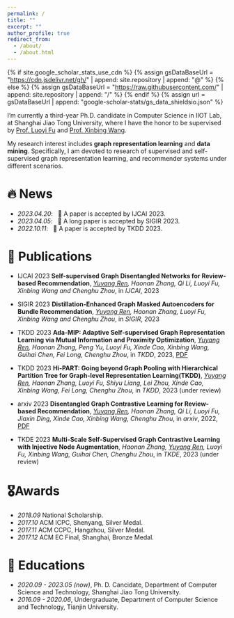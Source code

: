 ```yaml
---
permalink: /
title: ""
excerpt: ""
author_profile: true
redirect_from: 
  - /about/
  - /about.html
---
```


{% if site.google_scholar_stats_use_cdn %}
{% assign gsDataBaseUrl = "https://cdn.jsdelivr.net/gh/" | append: site.repository | append: "@" %}
{% else %}
{% assign gsDataBaseUrl = "https://raw.githubusercontent.com/" | append: site.repository | append: "/" %}
{% endif %}
{% assign url = gsDataBaseUrl | append: "google-scholar-stats/gs_data_shieldsio.json" %}

<span class='anchor' id='about-me'></span>


I’m currently a third-year Ph.D. candidate in Computer Science in IIOT Lab, at Shanghai Jiao Tong University, where I have the honor to be supervised by [Prof. Luoyi Fu](https://www.cs.sjtu.edu.cn/~fu-ly/index.html) and [Prof. Xinbing Wang](https://www.cs.sjtu.edu.cn/~wang-xb/).

My research interest includes **graph representation learning** and **data mining**. Specifically, I am devoted to research of supervised and self-supervised graph representation learning, and recommender systems under different scenarios.


# 🔥 News
- *2023.04.20*: &nbsp; 🎉 A paper is accepted by IJCAI 2023. 
- *2023.04.05*: &nbsp; 🎉 A long paper is accepted by SIGIR 2023. 
- *2022.10.11*: &nbsp; 🎉 A paper is accepted by TKDD 2023. 

# 📝 Publications 

- <span class='paper-badge'>IJCAI 2023</span> **Self-supervised Graph Disentangled Networks for Review-based Recommendation**, *<u>Yuyang Ren</u>, Haonan Zhang, Qi Li, Luoyi Fu, Xinbing Wang and Chenghu Zhou*, in *IJCAI*, 2023

- <span class='paper-badge'>SIGIR 2023</span> **Distillation-Enhanced Graph Masked Autoencoders for Bundle Recommendation**, *<u>Yuyang Ren</u>, Haonan Zhang, Luoyi Fu, Xinbing Wang and Chenghu Zhou*, in *SIGIR*, 2023

- <span class='paper-badge'>TKDD 2023</span> **Ada-MIP: Adaptive Self-supervised Graph Representation Learning via Mutual Information and Proximity Optimization**, *<u>Yuyang Ren</u>, Haonan Zhang, Peng Yu, Luoyi Fu, Xinde Cao, Xinbing Wang, Guihai Chen, Fei Long, Chenghu Zhou*, in *TKDD*, 2023, [PDF](https://dl.acm.org/doi/pdf/10.1145/3568165)

- <span class='paper-badge'>TKDD 2023</span> **Hi-PART: Going beyond Graph Pooling with Hierarchical Partition Tree for Graph-level Representation Learning(TKDD)**, *<u>Yuyang Ren</u>, Haonan Zhang, Luoyi Fu, Shiyu Liang, Lei Zhou, Xinde Cao, Xinbing Wang, Fei Long, Chenghu Zhou*, in *TKDD*, 2023 (under review)

- <span class='paper-badge'>arxiv 2023</span> **Disentangled Graph Contrastive Learning for Review-based Recommendation**, *<u>Yuyang Ren</u>, Haonan Zhang, Qi Li, Luoyi Fu, Jiaxin Ding, Xinde Cao, Xinbing Wang, Chenghu Zhou*, in *arxiv*, 2022, [PDF](https://arxiv.org/pdf/2209.01524)

- <span class='paper-badge'>TKDE 2023</span> **Multi-Scale Self-Supervised Graph Contrastive Learning with Injective Node Augmentation**, *Haonan Zhang, <u>Yuyang Ren</u>, Luoyi Fu, Xinbing Wang, Guihai Chen, Chenghu Zhou*, in *TKDE*, 2023 (under review)



# 🎖Awards
- *2018.09* National Scholarship. 
- *2017.10* ACM ICPC, Shenyang, Silver Medal. 
- *2017.11* ACM CCPC, Hangzhou, Silver Medal. 
- *2017.12* ACM EC Final, Shanghai, Bronze Medal. 

# 📖 Educations
- *2020.09 - 2023.05 (now)*, Ph. D. Cancidate, Department of Computer Science and Technology, Shanghai Jiao Tong University. 
- *2016.09 - 2020.06*, Undergraduate, Department of Computer Science and Technology, Tianjin University. 


